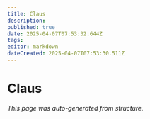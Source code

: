 ```yaml
---
title: Claus
description: 
published: true
date: 2025-04-07T07:53:32.644Z
tags: 
editor: markdown
dateCreated: 2025-04-07T07:53:30.511Z
---
```


# Claus

*This page was auto-generated from structure.*
